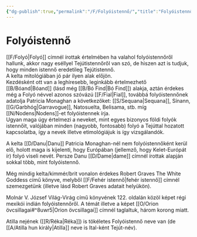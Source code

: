 ```yaml
---
{"dg-publish":true,"permalink":"/F/Folyóistennő/","title":"Folyóistennő","created":"2023-11-13T06:15","updated":"2024-04-27T00:25"}
---
```



# Folyóistennő

[[F/Folyó\|Folyó]] címnél írottak értelmében ha valahol folyóistennőről hallunk, akkor nagy eséllyel Tejútistennőről van szó, de hiszen azt is tudjuk, hogy minden istennő eredetileg Tejútistennő.  
A kelta mitológiában jó pár ilyen alak előjön.  
Kezdésként ott van a leghíresebb, leginkább értelmezhető [[B/Bóand\|Bóand]] (lásd még [[B/Bó Find\|Bó Find]]) alakja, aztán érdekes még a Folyó névvel azonos szóvázú [[F/Fial\|Fial]], továbbá folyóistennőnek adatolja Patricia Monaghan a következőket: [[S/Sequana\|Sequana]], Sínann, [[G/Garbhóg\|Garravogue]], Natosuelta, Belisama, stb. míg [[N/Nodens\|Nodens]]-et folyóistennek írja.  
Ugyan maga úgy értelmezi a neveket, mint egyes bizonyos földi folyók istennőit, valójában minden (nagyobb, fontosabb) folyó a Tejúttal hozatott kapcsolatba, így a nevek illetve etimológiájuk is így vizsgálandók.  

A kelta [[D/Danu\|Danu]] Patricia Monaghan-nél nem folyóistennőként kerül elő, holott maga is kijelenti, hogy Európában (jellemző, hogy Kelet-Európát ír) folyó viseli nevét. Persze Danu [[D/Dame\|dame]] címnél írottak alapján sokkal több, mint folyóistennő.  

Még mindig kelta/kimmér/brit vonalon érdekes Robert Graves The White Goddess című könyve, melyből [[F/Fehér istennő\|fehér istennő]] címnél szemezgetünk (illetve lásd Robert Graves adatait helyükön).  

Molnár V. József Világ-Virág című könyvének 122. oldalán közöl képet régi mexikói indián folyóistennőről. A témát illetve a képet [[O/Orion övcsillagai#^8uwr5\|Orion övcsillagai]] címnél taglaltuk, három korong miatt.  

Atilla nejének ([[R/Réka\|Réka]]) is tökéletes Folyóistennő neve van (de [[A/Atilla hun király\|Atilla]] neve is Ital-ként Tejút-név).  